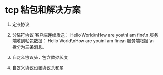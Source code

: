 # tcp 粘包和解决方案

1. 定长协议
2. 分隔符协议
    客户端连续发送：
        Hello World\nHow are you\nI am fine\n
        服务端收到粘包数据：
        Hello World\nHow are you\nI am fine\n
        服务端根据 \n 拆分为三条消息。
3. 自定义协议头，包含数据长度

4. 自定义协议设置协议头和尾
